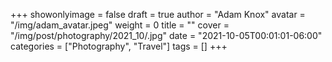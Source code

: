 +++
showonlyimage = false
draft = true
author = "Adam Knox"
avatar = "/img/adam_avatar.jpeg"
weight = 0
title = ""
cover = "/img/post/photography/2021_10/.jpg"
date = "2021-10-05T00:01:01-06:00"
categories = ["Photography", "Travel"]
tags = []
+++
<!--more-->
